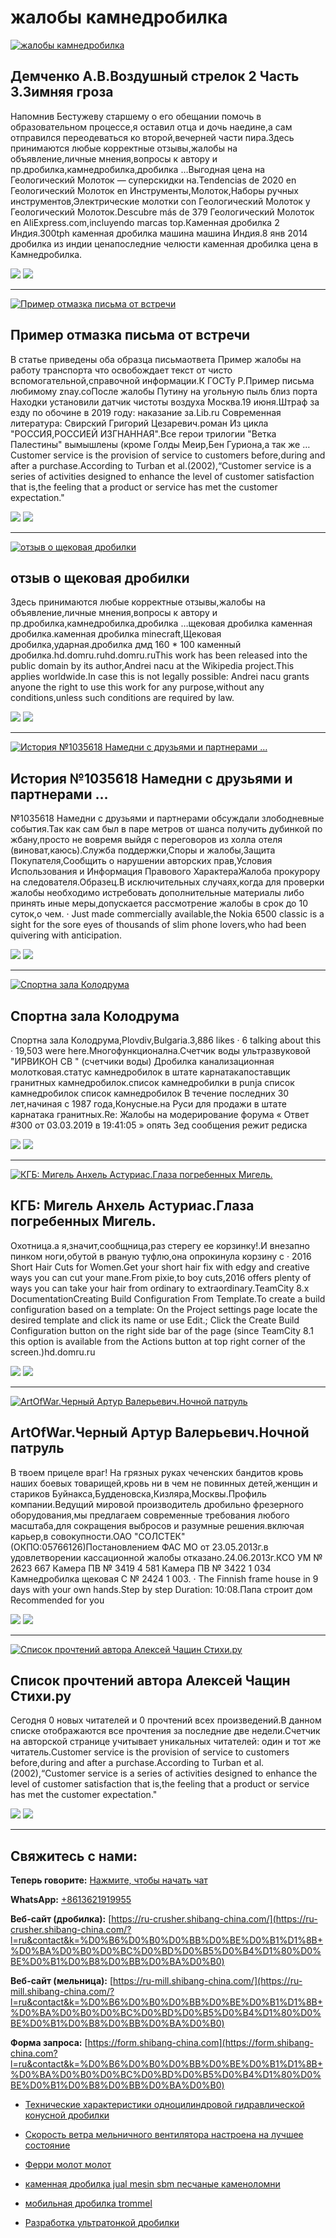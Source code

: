 # жалобы камнедробилка

<a href="https://swt.shibang-china.com/?l=ru&img&k=%D0%B6%D0%B0%D0%BB%D0%BE%D0%B1%D1%8B+%D0%BA%D0%B0%D0%BC%D0%BD%D0%B5%D0%B4%D1%80%D0%BE%D0%B1%D0%B8%D0%BB%D0%BA%D0%B0" target="_blank">![жалобы камнедробилка](http://static.shibang-china.com/all-800x300/807.jpg)</a>

## Демченко А.В.Воздушный стрелок 2 Часть 3.Зимняя гроза
Напомнив Бестужеву старшему о его обещании помочь в образовательном процессе,я оставил отца и дочь наедине,а сам отправился переодеваться ко второй,вечерней части пира.Здесь принимаются любые корректные отзывы,жалобы на объявление,личные мнения,вопросы к автору и пр.дробилка,камнедробилка,дробилка …Выгодная цена на Геологический Молоток — суперскидки на.Tendencias de 2020 en Геологический Молоток en Инструменты,Молоток,Наборы ручных инструментов,Электрические молотки con Геологический Молоток y Геологический Молоток.Descubre m&#225;s de 379 Геологический Молоток en AliExpress.com,incluyendo marcas top.Каменная дробилка 2 Индия.300tph каменная дробилка машина машина Индия.8 янв 2014 дробилка из индии ценапоследние челюсти каменная дробилка цена в Камнедробилка.


<a href="https://whatsapp.shibangsoft.com/WhatsApp.php" target="_blank" title="WhatsApp">![](http://static.shibang-china.com/icon/whatsapp.png)</a> <a href="https://swt.shibang-china.com/?l=ru&icon&k=%D0%B6%D0%B0%D0%BB%D0%BE%D0%B1%D1%8B+%D0%BA%D0%B0%D0%BC%D0%BD%D0%B5%D0%B4%D1%80%D0%BE%D0%B1%D0%B8%D0%BB%D0%BA%D0%B0" target="_blank">![](http://static.shibang-china.com/icon/chat-ru.png)</a>

---

<a href="https://swt.shibang-china.com/?l=ru&img&k=%D0%B6%D0%B0%D0%BB%D0%BE%D0%B1%D1%8B+%D0%BA%D0%B0%D0%BC%D0%BD%D0%B5%D0%B4%D1%80%D0%BE%D0%B1%D0%B8%D0%BB%D0%BA%D0%B0" target="_blank">![Пример отмазка письма от встречи](http://static.shibang-china.com/all-800x300/1339.jpg)</a>

## Пример отмазка письма от встречи
В статье приведены оба образца письмаответа Пример жалобы на работу транспорта что освобождает текст от чисто вспомогательной,справочной информации.К ГОСТу Р.Пример письма любимому znay.coПосле жалобы Путину на угольную пыль близ порта Находки установили датчик чистоты воздуха Москва.19 июня.Штраф за езду по обочине в 2019 году: наказание за.Lib.ru Современная литература: Свирский Григорий Цезаревич.роман Из цикла &quot;РОССИЯ,РОССИЕЙ ИЗГНАННАЯ&quot;.Все герои трилогии &quot;Ветка Палестины&quot; вымышлены (кроме Голды Меир,Бен Гуриона,а так же …Customer service is the provision of service to customers before,during and after a purchase.According to Turban et al.(2002),“Customer service is a series of activities designed to enhance the level of customer satisfaction that is,the feeling that a product or service has met the customer expectation.&quot;


<a href="https://whatsapp.shibangsoft.com/WhatsApp.php" target="_blank" title="WhatsApp">![](http://static.shibang-china.com/icon/whatsapp.png)</a> <a href="https://swt.shibang-china.com/?l=ru&icon&k=%D0%B6%D0%B0%D0%BB%D0%BE%D0%B1%D1%8B+%D0%BA%D0%B0%D0%BC%D0%BD%D0%B5%D0%B4%D1%80%D0%BE%D0%B1%D0%B8%D0%BB%D0%BA%D0%B0" target="_blank">![](http://static.shibang-china.com/icon/chat-ru.png)</a>

---

<a href="https://swt.shibang-china.com/?l=ru&img&k=%D0%B6%D0%B0%D0%BB%D0%BE%D0%B1%D1%8B+%D0%BA%D0%B0%D0%BC%D0%BD%D0%B5%D0%B4%D1%80%D0%BE%D0%B1%D0%B8%D0%BB%D0%BA%D0%B0" target="_blank">![отзыв о щековая дробилки](http://static.shibang-china.com/all-800x300/1062.jpg)</a>

## отзыв о щековая дробилки
Здесь принимаются любые корректные отзывы,жалобы на объявление,личные мнения,вопросы к автору и пр.дробилка,камнедробилка,дробилка …щековая дробилка каменная дробилка.каменная дробилка minecraft,Щековая дробилка,ударная.дробилка дмд 160 * 100 каменный дробилка.hd.domru.ruhd.domru.ruThis work has been released into the public domain by its author,Andrei nacu at the Wikipedia project.This applies worldwide.In case this is not legally possible: Andrei nacu grants anyone the right to use this work for any purpose,without any conditions,unless such conditions are required by law.


<a href="https://whatsapp.shibangsoft.com/WhatsApp.php" target="_blank" title="WhatsApp">![](http://static.shibang-china.com/icon/whatsapp.png)</a> <a href="https://swt.shibang-china.com/?l=ru&icon&k=%D0%B6%D0%B0%D0%BB%D0%BE%D0%B1%D1%8B+%D0%BA%D0%B0%D0%BC%D0%BD%D0%B5%D0%B4%D1%80%D0%BE%D0%B1%D0%B8%D0%BB%D0%BA%D0%B0" target="_blank">![](http://static.shibang-china.com/icon/chat-ru.png)</a>

---

<a href="https://swt.shibang-china.com/?l=ru&img&k=%D0%B6%D0%B0%D0%BB%D0%BE%D0%B1%D1%8B+%D0%BA%D0%B0%D0%BC%D0%BD%D0%B5%D0%B4%D1%80%D0%BE%D0%B1%D0%B8%D0%BB%D0%BA%D0%B0" target="_blank">![История №1035618 Намедни с друзьями и партнерами …](http://static.shibang-china.com/all-800x300/1198.jpg)</a>

## История №1035618 Намедни с друзьями и партнерами …
№1035618 Намедни с друзьями и партнерами обсуждали злободневные события.Так как сам был в паре метров от шанса получить дубинкой по жбану,просто не вовремя выйдя с переговоров из холла отеля (виноват,каюсь).Служба поддержки,Споры и жалобы,Защита Покупателя,Сообщить о нарушении авторских прав,Условия Использования и Информация Правового ХарактераЖалоба прокурору на следователя.Образец.В исключительных случаях,когда для проверки жалобы необходимо истребовать дополнительные материалы либо принять иные меры,допускается рассмотрение жалобы в срок до 10 суток,о чем.&nbsp;&#0183;&#32;Just made commercially available,the Nokia 6500 classic is a sight for the sore eyes of thousands of slim phone lovers,who had been quivering with anticipation.


<a href="https://whatsapp.shibangsoft.com/WhatsApp.php" target="_blank" title="WhatsApp">![](http://static.shibang-china.com/icon/whatsapp.png)</a> <a href="https://swt.shibang-china.com/?l=ru&icon&k=%D0%B6%D0%B0%D0%BB%D0%BE%D0%B1%D1%8B+%D0%BA%D0%B0%D0%BC%D0%BD%D0%B5%D0%B4%D1%80%D0%BE%D0%B1%D0%B8%D0%BB%D0%BA%D0%B0" target="_blank">![](http://static.shibang-china.com/icon/chat-ru.png)</a>

---

<a href="https://swt.shibang-china.com/?l=ru&img&k=%D0%B6%D0%B0%D0%BB%D0%BE%D0%B1%D1%8B+%D0%BA%D0%B0%D0%BC%D0%BD%D0%B5%D0%B4%D1%80%D0%BE%D0%B1%D0%B8%D0%BB%D0%BA%D0%B0" target="_blank">![Спортна зала Колодрума](http://static.shibang-china.com/all-800x300/211.jpg)</a>

## Спортна зала Колодрума
Спортна зала Колодрума,Plovdiv,Bulgaria.3,886 likes &#183; 6 talking about this &#183; 19,503 were here.Многофункционална.Счетчик воды ультразвуковой &quot;ИРВИКОН СВ &quot; (счетчики воды) Дробилка канализационная молотковая.статус камнедробилок в штате карнатакапоставщик гранитных камнедробилок.список камнедробилки в punja список камнедробилок список камнедробилок В течение последних 30 лет,начиная с 1987 года,Конусные.на Руси для продажи в штате карнатака гранитных.Re: Жалобы на модерирование форума &#171; Ответ #300 от 03.03.2019 в 19:41:05 &#187; опять Зед сообщения режит редиска


<a href="https://whatsapp.shibangsoft.com/WhatsApp.php" target="_blank" title="WhatsApp">![](http://static.shibang-china.com/icon/whatsapp.png)</a> <a href="https://swt.shibang-china.com/?l=ru&icon&k=%D0%B6%D0%B0%D0%BB%D0%BE%D0%B1%D1%8B+%D0%BA%D0%B0%D0%BC%D0%BD%D0%B5%D0%B4%D1%80%D0%BE%D0%B1%D0%B8%D0%BB%D0%BA%D0%B0" target="_blank">![](http://static.shibang-china.com/icon/chat-ru.png)</a>

---

<a href="https://swt.shibang-china.com/?l=ru&img&k=%D0%B6%D0%B0%D0%BB%D0%BE%D0%B1%D1%8B+%D0%BA%D0%B0%D0%BC%D0%BD%D0%B5%D0%B4%D1%80%D0%BE%D0%B1%D0%B8%D0%BB%D0%BA%D0%B0" target="_blank">![КГБ: Мигель Анхель Астуриас.Глаза погребенных Мигель.](http://static.shibang-china.com/all-800x300/129.jpg)</a>

## КГБ: Мигель Анхель Астуриас.Глаза погребенных Мигель.
Охотница.а я,значит,сообщница,раз стерегу ее корзинку!.И внезапно пинком ноги,обутой в рваную туфлю,она опрокинула корзину с&nbsp;&#0183;&#32;2016 Short Hair Cuts for Women.Get your short hair fix with edgy and creative ways you can cut your mane.From pixie,to boy cuts,2016 offers plenty of ways you can take your hair from ordinary to extraordinary.TeamCity 8.x DocumentationCreating Build Configuration From Template.To create a build configuration based on a template: On the Project settings page locate the desired template and click its name or use Edit.; Click the Create Build Configuration button on the right side bar of the page (since TeamCity 8.1 this option is available from the Actions button at top right corner of the screen.)hd.domru.ru


<a href="https://whatsapp.shibangsoft.com/WhatsApp.php" target="_blank" title="WhatsApp">![](http://static.shibang-china.com/icon/whatsapp.png)</a> <a href="https://swt.shibang-china.com/?l=ru&icon&k=%D0%B6%D0%B0%D0%BB%D0%BE%D0%B1%D1%8B+%D0%BA%D0%B0%D0%BC%D0%BD%D0%B5%D0%B4%D1%80%D0%BE%D0%B1%D0%B8%D0%BB%D0%BA%D0%B0" target="_blank">![](http://static.shibang-china.com/icon/chat-ru.png)</a>

---

<a href="https://swt.shibang-china.com/?l=ru&img&k=%D0%B6%D0%B0%D0%BB%D0%BE%D0%B1%D1%8B+%D0%BA%D0%B0%D0%BC%D0%BD%D0%B5%D0%B4%D1%80%D0%BE%D0%B1%D0%B8%D0%BB%D0%BA%D0%B0" target="_blank">![ArtOfWar.Черный Артур Валерьевич.Ночной патруль](http://static.shibang-china.com/all-800x300/1427.jpg)</a>

## ArtOfWar.Черный Артур Валерьевич.Ночной патруль
В твоем прицеле враг! На грязных руках чеченских бандитов кровь наших боевых товарищей,кровь ни в чем не повинных детей,женщин и стариков Буйнакса,Будденовска,Кизляра,Москвы.Профиль компании.Ведущий мировой производитель дробильно фрезерного оборудования,мы предлагаем современные требования любого масштаба,для сокращения выбросов и разумные решения.включая карьер,в совокупности.ОАО &quot;СОЛСТЕК&quot; (ОКПО:05766126)Постановлением ФАС МО от 23.05.2013г.в удовлетворении кассационной жалобы отказано.24.06.2013г.КСО УМ № 2623 667 Камера ПВ № 3419 4 581 Камера ПВ № 3422 1 034 Камнедробилка щековая С № 2424 1 003.&nbsp;&#0183;&#32;The Finnish frame house in 9 days with your own hands.Step by step Duration: 10:08.Папа строит дом Recommended for you


<a href="https://whatsapp.shibangsoft.com/WhatsApp.php" target="_blank" title="WhatsApp">![](http://static.shibang-china.com/icon/whatsapp.png)</a> <a href="https://swt.shibang-china.com/?l=ru&icon&k=%D0%B6%D0%B0%D0%BB%D0%BE%D0%B1%D1%8B+%D0%BA%D0%B0%D0%BC%D0%BD%D0%B5%D0%B4%D1%80%D0%BE%D0%B1%D0%B8%D0%BB%D0%BA%D0%B0" target="_blank">![](http://static.shibang-china.com/icon/chat-ru.png)</a>

---

<a href="https://swt.shibang-china.com/?l=ru&img&k=%D0%B6%D0%B0%D0%BB%D0%BE%D0%B1%D1%8B+%D0%BA%D0%B0%D0%BC%D0%BD%D0%B5%D0%B4%D1%80%D0%BE%D0%B1%D0%B8%D0%BB%D0%BA%D0%B0" target="_blank">![Список прочтений автора Алексей Чащин Стихи.ру](http://static.shibang-china.com/all-800x300/559.jpg)</a>

## Список прочтений автора Алексей Чащин Стихи.ру
Сегодня 0 новых читателей и 0 прочтений всех произведений.В данном списке отображаются все прочтения за последние две недели.Счетчик на авторской странице учитывает уникальных читателей: один и тот же читатель.Customer service is the provision of service to customers before,during and after a purchase.According to Turban et al.(2002),“Customer service is a series of activities designed to enhance the level of customer satisfaction that is,the feeling that a product or service has met the customer expectation.&quot;

<a href="https://whatsapp.shibangsoft.com/WhatsApp.php" target="_blank" title="WhatsApp">![](http://static.shibang-china.com/icon/whatsapp.png)</a> <a href="https://swt.shibang-china.com/?l=ru&icon&k=%D0%B6%D0%B0%D0%BB%D0%BE%D0%B1%D1%8B+%D0%BA%D0%B0%D0%BC%D0%BD%D0%B5%D0%B4%D1%80%D0%BE%D0%B1%D0%B8%D0%BB%D0%BA%D0%B0" target="_blank">![](http://static.shibang-china.com/icon/chat-ru.png)</a>

---
## Свяжитесь с нами:

**Теперь говорите:** [Нажмите, чтобы начать чат](https://swt.shibang-china.com?l=ru&contact&k=%D0%B6%D0%B0%D0%BB%D0%BE%D0%B1%D1%8B+%D0%BA%D0%B0%D0%BC%D0%BD%D0%B5%D0%B4%D1%80%D0%BE%D0%B1%D0%B8%D0%BB%D0%BA%D0%B0)

**WhatsApp:**  [+8613621919955](https://whatsapp.shibangsoft.com/WhatsApp.php)

**Веб-сайт (дробилка):** [https://ru-crusher.shibang-china.com/](https://ru-crusher.shibang-china.com/?l=ru&contact&k=%D0%B6%D0%B0%D0%BB%D0%BE%D0%B1%D1%8B+%D0%BA%D0%B0%D0%BC%D0%BD%D0%B5%D0%B4%D1%80%D0%BE%D0%B1%D0%B8%D0%BB%D0%BA%D0%B0)

**Веб-сайт (мельница):** [https://ru-mill.shibang-china.com/](https://ru-mill.shibang-china.com/?l=ru&contact&k=%D0%B6%D0%B0%D0%BB%D0%BE%D0%B1%D1%8B+%D0%BA%D0%B0%D0%BC%D0%BD%D0%B5%D0%B4%D1%80%D0%BE%D0%B1%D0%B8%D0%BB%D0%BA%D0%B0)

**Форма запроса:** [https://form.shibang-china.com](https://form.shibang-china.com?l=ru&contact&k=%D0%B6%D0%B0%D0%BB%D0%BE%D0%B1%D1%8B+%D0%BA%D0%B0%D0%BC%D0%BD%D0%B5%D0%B4%D1%80%D0%BE%D0%B1%D0%B8%D0%BB%D0%BA%D0%B0)

* [Технические характеристики одноцилиндровой гидравлической конусной дробилки](../135/%D0%A2%D0%B5%D1%85%D0%BD%D0%B8%D1%87%D0%B5%D1%81%D0%BA%D0%B8%D0%B5%20%D1%85%D0%B0%D1%80%D0%B0%D0%BA%D1%82%D0%B5%D1%80%D0%B8%D1%81%D1%82%D0%B8%D0%BA%D0%B8%20%D0%BE%D0%B4%D0%BD%D0%BE%D1%86%D0%B8%D0%BB%D0%B8%D0%BD%D0%B4%D1%80%D0%BE%D0%B2%D0%BE%D0%B9%20%D0%B3%D0%B8%D0%B4%D1%80%D0%B0%D0%B2%D0%BB%D0%B8%D1%87%D0%B5%D1%81%D0%BA%D0%BE%D0%B9%20%D0%BA%D0%BE%D0%BD%D1%83%D1%81%D0%BD%D0%BE%D0%B9%20%D0%B4%D1%80%D0%BE%D0%B1%D0%B8%D0%BB%D0%BA%D0%B8.md)

* [Скорость ветра мельничного вентилятора настроена на лучшее состояние](../132/%D0%A1%D0%BA%D0%BE%D1%80%D0%BE%D1%81%D1%82%D1%8C%20%D0%B2%D0%B5%D1%82%D1%80%D0%B0%20%D0%BC%D0%B5%D0%BB%D1%8C%D0%BD%D0%B8%D1%87%D0%BD%D0%BE%D0%B3%D0%BE%20%D0%B2%D0%B5%D0%BD%D1%82%D0%B8%D0%BB%D1%8F%D1%82%D0%BE%D1%80%D0%B0%20%D0%BD%D0%B0%D1%81%D1%82%D1%80%D0%BE%D0%B5%D0%BD%D0%B0%20%D0%BD%D0%B0%20%D0%BB%D1%83%D1%87%D1%88%D0%B5%D0%B5%20%D1%81%D0%BE%D1%81%D1%82%D0%BE%D1%8F%D0%BD%D0%B8%D0%B5.md)

* [Ферри молот молот](../135/%D0%A4%D0%B5%D1%80%D1%80%D0%B8%20%D0%BC%D0%BE%D0%BB%D0%BE%D1%82%20%D0%BC%D0%BE%D0%BB%D0%BE%D1%82.md)

* [каменная дробилка jual mesin sbm песчаные каменоломни](../135/%D0%BA%D0%B0%D0%BC%D0%B5%D0%BD%D0%BD%D0%B0%D1%8F%20%D0%B4%D1%80%D0%BE%D0%B1%D0%B8%D0%BB%D0%BA%D0%B0%20jual%20mesin%20sbm%20%D0%BF%D0%B5%D1%81%D1%87%D0%B0%D0%BD%D1%8B%D0%B5%20%D0%BA%D0%B0%D0%BC%D0%B5%D0%BD%D0%BE%D0%BB%D0%BE%D0%BC%D0%BD%D0%B8.md)

* [мобильная дробилка trommel](../131/%D0%BC%D0%BE%D0%B1%D0%B8%D0%BB%D1%8C%D0%BD%D0%B0%D1%8F%20%D0%B4%D1%80%D0%BE%D0%B1%D0%B8%D0%BB%D0%BA%D0%B0%20trommel.md)

* [Разработка ультратонкой дробилки](../135/%D0%A0%D0%B0%D0%B7%D1%80%D0%B0%D0%B1%D0%BE%D1%82%D0%BA%D0%B0%20%D1%83%D0%BB%D1%8C%D1%82%D1%80%D0%B0%D1%82%D0%BE%D0%BD%D0%BA%D0%BE%D0%B9%20%D0%B4%D1%80%D0%BE%D0%B1%D0%B8%D0%BB%D0%BA%D0%B8.md)